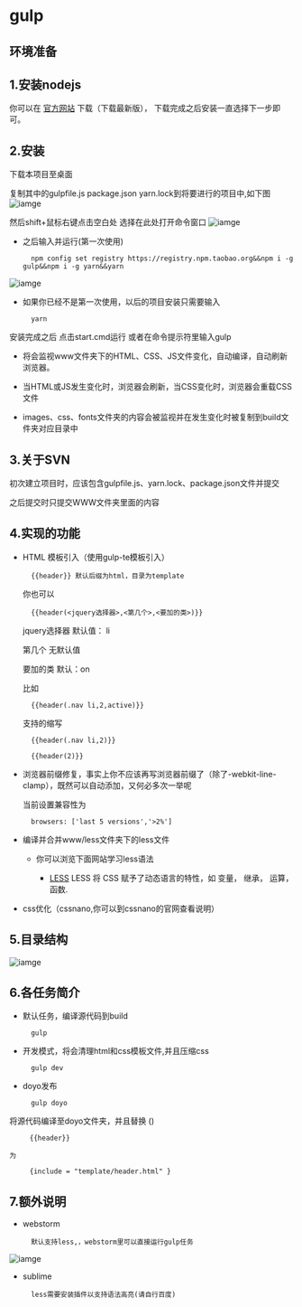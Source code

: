 gulp
=
环境准备
-
## **1.安装nodejs**

你可以在 [官方网站](https://nodejs.org/en/) 下载（下载最新版），
下载完成之后安装一直选择下一步即可。

## **2.安装**
下载本项目至桌面

复制其中的gulpfile.js package.json yarn.lock到将要进行的项目中,如下图
![iamge](md/i5.png)

然后shift+鼠标右键点击空白处 选择在此处打开命令窗口
![iamge](md/i6.png)

+ 之后输入并运行(第一次使用)


        npm config set registry https://registry.npm.taobao.org&&npm i -g gulp&&npm i -g yarn&&yarn
       
    
 ![iamge](md/i1.png)
 
+ 如果你已经不是第一次使用，以后的项目安装只需要输入

        yarn
        
安装完成之后 点击start.cmd运行 或者在命令提示符里输入gulp
    
+ 将会监视www文件夹下的HTML、CSS、JS文件变化，自动编译，自动刷新浏览器。

+ 当HTML或JS发生变化时，浏览器会刷新，当CSS变化时，浏览器会重载CSS文件

+ images、css、fonts文件夹的内容会被监视并在发生变化时被复制到build文件夹对应目录中

## **3.关于SVN**

初次建立项目时，应该包含gulpfile.js、yarn.lock、package.json文件并提交

之后提交时只提交WWW文件夹里面的内容

## **4.实现的功能**

+ HTML 模板引入（使用gulp-te模板引入）

        {{header}} 默认后缀为html，目录为template
        
     你也可以
        
        {{header(<jquery选择器>,<第几个>,<要加的类>)}}
        
     jquery选择器 默认值： li
     
     第几个  无默认值
     
     要加的类 默认：on
        
     比如
        
        {{header(.nav li,2,active)}}
        
     支持的缩写   
        
        {{header(.nav li,2)}}
        
        {{header(2)}}
         
+ 浏览器前缀修复，事实上你不应该再写浏览器前缀了（除了-webkit-line-clamp），既然可以自动添加，又何必多次一举呢

    当前设置兼容性为 

        browsers: ['last 5 versions','>2%']
        
        
+ 编译并合并www/less文件夹下的less文件

  + 你可以浏览下面网站学习less语法
  
       + [LESS](http://less.bootcss.com/#)  LESS 将 CSS 赋予了动态语言的特性，如 变量， 继承， 运算， 函数. 
  
+ css优化（cssnano,你可以到cssnano的官网查看说明）

## **5.目录结构**
![iamge](md/i2.png)


## **6.各任务简介**

+ 默认任务，编译源代码到build

        gulp
 
+ 开发模式，将会清理html和css模板文件,并且压缩css  

        gulp dev
    
+ doyo发布

        gulp doyo

将源代码编译至doyo文件夹，并且替换 ()

         {{header}}
    
    为
    
         {include = "template/header.html" }
         
## **7.额外说明** 
        
+ webstorm   

        默认支持less,，webstorm里可以直接运行gulp任务

![iamge](md/i3.png)
    
+ sublime   
 
        less需要安装插件以支持语法高亮(请自行百度)





